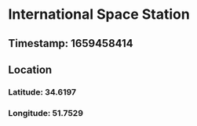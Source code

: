 # International Space Station
## Timestamp: 1659458414
## Location
### Latitude: 34.6197
### Longitude: 51.7529